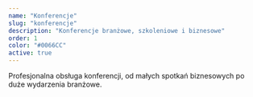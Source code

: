 ```yaml
---
name: "Konferencje"
slug: "konferencje"
description: "Konferencje branżowe, szkoleniowe i biznesowe"
order: 1
color: "#0066CC"
active: true
---
```


Profesjonalna obsługa konferencji, od małych spotkań biznesowych po duże wydarzenia branżowe.
